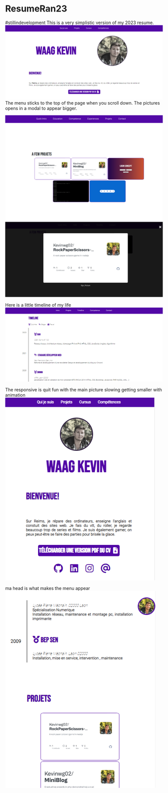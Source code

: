 # ResumeRan23

#stillindevelopment 
This is a very simplistic version of my 2023 resume.  
<img src="./assets/attachements/git_img/main.png"></img>
The menu sticks to the top of the page when you scroll down.
The pictures opens in a modal to appear bigger.

<img src="./assets/attachements/git_img/projects.png"></img>
<img src="./assets/attachements/git_img/projectsmodal.png"></img>

Here is a little timeline of my life
<img src="./assets/attachements/git_img/timeline.png"></img>

The responsive is quit fun with the main picture slowing getting smaller with animation
<img src="./assets/attachements/git_img/mainresponsive.png"></img>

ma head is what makes the menu appear <br>
<img src="./assets/attachements/git_img/responsivehead.png"></img>
